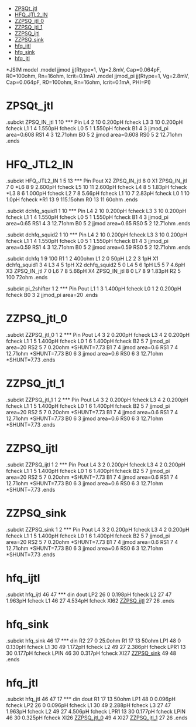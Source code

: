 - [ZPSQt\_jtl](#zpsqt_jtl)
- [HFQ\_JTL2\_IN](#hfq_jtl2_in)
- [ZZPSQ\_jtl\_0](#zzpsq_jtl_0)
- [ZZPSQ\_jtl\_1](#zzpsq_jtl_1)
- [ZZPSQ\_ijtl](#zzpsq_ijtl)
- [ZZPSQ\_sink](#zzpsq_sink)
- [hfq\_ijtl](#hfq_ijtl)
- [hfq\_sink](#hfq_sink)
- [hfq\_jtl](#hfq_jtl)

*JSIM model
.model jjmod jj(Rtype=1, Vg=2.8mV, Cap=0.064pF, R0=100ohm, Rn=16ohm, Icrit=0.1mA)
.model jjmod_pi jj(Rtype=1, Vg=2.8mV, Cap=0.064pF, R0=100ohm, Rn=16ohm, Icrit=0.1mA, PHI=PI)
# ZPSQt_jtl
.subckt ZPSQ_IN_jtl          1    10
***       Pin
L4                 2         10   0.200pH fcheck
L3                 3         10   0.200pH fcheck
L1                 1         4   1.550pH fcheck
L0                 5         1   1.550pH fcheck
B1                 4         3  jjmod_pi area=0.608
RS1                4         3   12.71ohm
B0                 5         2  jjmod area=0.608
RS0                5         2   12.71ohm
.ends

# HFQ_JTL2_IN
.subckt HFQ_JTL2_IN          1          5        13
***       Pin      Pout
X2         ZPSQ_IN_jtl           8     0
X1         ZPSQ_IN_jtl           7     0
*L6                 8         9   2.600pH fcheck
L5                10        11   2.600pH fcheck
L4                 8         5   1.83pH fcheck
*L3                 8         6   1.000pH fcheck
L2                 7         8   5.66pH fcheck
L1                10         7   2.83pH fcheck
L0                 1        10   1.0pH fcheck
*R1                13         9   115.15ohm
R0                13        11   60ohm
.ends

.subckt dchfq_squid1   1    10
***       Pin
L4                 2         10   0.200pH fcheck
L3                 3         10   0.200pH fcheck
L1                 1         4   1.550pH fcheck
L0                 5         1   1.550pH fcheck
B1                 4         3   jjmod_pi area=0.65
RS1                4         3   12.71ohm
B0                 5         2   jjmod area=0.65
RS0                5         2   12.71ohm
.ends

.subckt dchfq_squid2   1    10 
***       Pin
L4                 2         10   0.200pH fcheck
L3                 3         10   0.200pH fcheck
L1                 1         4   1.550pH fcheck
L0                 5         1   1.550pH fcheck
B1                 4         3  jjmod_pi area=0.59
RS1                4         3   12.71ohm
B0                 5         2  jjmod area=0.59
RS0                5         2   12.71ohm
.ends

.subckt dchfq        1       9       100
R1                      1       2       400ohm
L1                      2       0       50pH
L2                      2       3       1pH
X1      dchfq_squid1    3       4
L3                      4       5       1pH
X2      dchfq_squid2    5       0
L4                      5       6       1pH
L5                      5       7       4.6pH
X3      ZPSQ_IN_jtl       7       0
L6                      7       8       5.66pH
X4      ZPSQ_IN_jtl       8       0
L7                      8       9       1.83pH
R2                      5       100     72ohm
.ends


.subckt pi_2shifter             1           2
***    Pin    Pout
L1      1       3           1.400pH fcheck
L0      1       2           0.200pH fcheck
B0      3       2           jjmod_pi area=20
.ends
# ZZPSQ_jtl_0
.subckt ZZPSQ_jtl_0          1          2
***       Pin      Pout
L4                 3         2   0.200pH fcheck
L3                 4         2   0.200pH fcheck
L1                 1         5   1.400pH fcheck
L0                 1         6   1.400pH fcheck
B2                 5         7  jjmod_pi area=20
RS2                5         7   0.20ohm *SHUNT=7.73
B1                 7         4  jjmod area=0.6
RS1                7         4  12.71ohm *SHUNT=7.73
B0                 6         3  jjmod area=0.6
RS0                6         3  12.71ohm *SHUNT=7.73
.ends
# ZZPSQ_jtl_1
.subckt ZZPSQ_jtl_1          1          2
***       Pin      Pout
L4                 3         2   0.200pH fcheck
L3                 4         2   0.200pH fcheck
L1                 1         5   1.400pH fcheck
L0                 1         6   1.400pH fcheck
B2                 5         7  jjmod_pi area=20
RS2                5         7   0.20ohm *SHUNT=7.73
B1                 7         4  jjmod area=0.6
RS1                7         4  12.71ohm *SHUNT=7.73
B0                 6         3  jjmod area=0.6
RS0                6         3  12.71ohm *SHUNT=7.73
.ends
# ZZPSQ_ijtl
.subckt ZZPSQ_ijtl          1          2
***       Pin      Pout
L4                 3         2   0.200pH fcheck
L3                 4         2   0.200pH fcheck
L1                 1         5   1.400pH fcheck
L0                 1         6   1.400pH fcheck
B2                 5         7  jjmod_pi area=20
RS2                5         7   0.20ohm *SHUNT=7.73
B1                 7         4  jjmod area=0.6
RS1                7         4  12.71ohm *SHUNT=7.73
B0                 6         3  jjmod area=0.6
RS0                6         3  12.71ohm *SHUNT=7.73
.ends
# ZZPSQ_sink
.subckt ZZPSQ_sink          1          2
***       Pin      Pout
L4                 3         2   0.200pH fcheck
L3                 4         2   0.200pH fcheck
L1                 1         5   1.400pH fcheck
L0                 1         6   1.400pH fcheck
B2                 5         7  jjmod_pi area=20
RS2                5         7   0.20ohm *SHUNT=7.73
B1                 7         4  jjmod area=0.6
RS1                7         4  12.71ohm *SHUNT=7.73
B0                 6         3  jjmod area=0.6
RS0                6         3  12.71ohm *SHUNT=7.73
.ends

# hfq_ijtl
.subckt hfq_ijtl         46         47
***       din      dout
LP2               26         0   0.198pH fcheck
L2                27        47   1.963pH fcheck
L1                46        27   4.534pH fcheck
XI62            [ZZPSQ_ijtl](ZZPSQ_ijtl)         27         26
.ends

# hfq_sink
.subckt hfq_sink         46        17
***       din
R2                27         0   25.0ohm
R1                17        13   50ohm
LP1               48         0   0.130pH fcheck
L1                30        49   1.172pH fcheck
L2                49        27   2.386pH fcheck
LPR1              13        30   0.177pH fcheck
LPIN              46        30   0.317pH fcheck
XI27            [ZZPSQ_sink](ZZPSQ_sink)         49         48
.ends

# hfq_jtl
.subckt hfq_jtl         46         47        17
***       din      dout
R1                17        13   50ohm
LP1               48         0   0.096pH fcheck
LP2               26         0   0.096pH fcheck
L1                30        49   2.288pH fcheck
L3                27        47   1.963pH fcheck
L2                49        27   4.506pH fcheck
LPR1              13        30   0.177pH fcheck
LPIN              46        30   0.325pH fcheck
XI26            [ZZPSQ_jtl_0](ZZPSQ_jtl_0)         49          4
XI27            [ZZPSQ_jtl_1](ZZPSQ_jtl_1)         27          26
.ends

